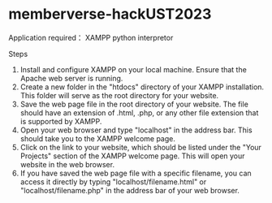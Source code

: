 # memberverse-hackUST2023
Application required：     XAMPP 
                           python interpretor

Steps
1) Install and configure XAMPP on your local machine. Ensure that the Apache web server is running.
2) Create a new folder in the "htdocs" directory of your XAMPP installation. This folder will serve as the root directory for your website.
3) Save the web page file in the root directory of your website. The file should have an extension of .html, .php, or any other file extension that is supported by XAMPP.
4) Open your web browser and type "localhost" in the address bar. This should take you to the XAMPP welcome page.
5) Click on the link to your website, which should be listed under the "Your Projects" section of the XAMPP welcome page. This will open your website in the web browser.
6) If you have saved the web page file with a specific filename, you can access it directly by typing "localhost/filename.html" or "localhost/filename.php" in the address bar of your web browser.


